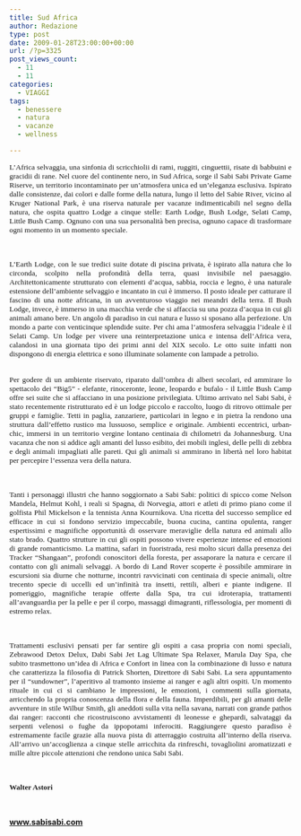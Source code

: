 ```yaml
---
title: Sud Africa
author: Redazione
type: post
date: 2009-01-28T23:00:00+00:00
url: /?p=3325
post_views_count:
  - 11
  - 11
categories:
  - VIAGGI
tags:
  - benessere
  - natura
  - vacanze
  - wellness

---
```

<p class="MsoNormal" align="justify">
  <span style="font&#45;size: 10pt; font&#45;family: Tahoma">L&rsquo;Africa selvaggia, una sinfonia di scricchiolii di rami, ruggiti, cinguettii, risate di babbuini e gracidii di rane. Nel cuore del continente nero, in Sud Africa, sorge il Sabi Sabi Private Game Riserve, un territorio incontaminato per un&rsquo;atmosfera unica ed un&rsquo;eleganza esclusiva. Ispirato dalle consistenze, dai colori e dalle forme della natura, lungo il letto del Sabie River, vicino al Kruger National Park, &egrave; una riserva naturale per vacanze indimenticabili nel segno della natura, che ospita quattro Lodge a cinque stelle: Earth Lodge, Bush Lodge, Selati Camp, Little Bush Camp. Ognuno con una sua personalit&agrave; ben precisa, ognuno capace di trasformare ogni momento in un momento speciale. </span>
</p>

<p class="MsoNormal" align="justify">
  &nbsp;
</p>

<p class="MsoNormal" align="justify">
  <span style="font&#45;size: 10pt; font&#45;family: Tahoma">L&rsquo;Earth Lodge, con le sue tredici suite dotate di piscina privata, &egrave; ispirato alla natura che lo circonda, scolpito nella profondit&agrave; della terra, quasi invisibile nel paesaggio. Architettonicamente strutturato con elementi d&rsquo;acqua, sabbia, roccia e legno, &egrave; una naturale estensione dell&rsquo;ambiente selvaggio e incantato in cui &egrave; immerso. Il posto ideale per catturare il fascino di una notte africana, in un avventuroso viaggio nei meandri della terra. Il Bush Lodge, invece, &egrave; immerso in una macchia verde che si affaccia su una pozza d&rsquo;acqua in cui gli animali amano bere. Un angolo di paradiso in cui natura e lusso si sposano alla perfezione. Un mondo a parte con venticinque splendide suite. Per chi ama l&rsquo;atmosfera selvaggia l&rsquo;ideale &egrave; il Selati Camp. Un lodge per vivere una reinterpretazione unica e intensa dell&rsquo;Africa vera, calandosi in una giornata tipo dei primi anni del XIX secolo. Le otto suite infatti non dispongono di energia elettrica e sono illuminate solamente con lampade a petrolio.</span><span style="font&#45;size: 10pt"> </span>
</p>

<p class="MsoNormal" align="justify">
  <span style="font&#45;size: 10pt"><br /> </span><span style="font&#45;size: 10pt; font&#45;family: Tahoma">Per godere di un ambiente riservato, riparato dall&rsquo;ombra di alberi secolari, ed ammirare lo spettacolo dei &ldquo;Big5&rdquo; &#45; elefante, rinoceronte, leone, leopardo e bufalo &#45; il Little Bush Camp offre sei suite che si affacciano in una posizione privilegiata. Ultimo arrivato nel Sabi Sabi, &egrave; stato recentemente ristrutturato ed &egrave; un lodge piccolo e raccolto, luogo di ritrovo ottimale per gruppi e famiglie. Tetti in paglia, zanzariere, particolari in legno e in pietra la rendono una struttura dall&rsquo;effetto rustico ma lussuoso, semplice e originale. Ambienti eccentrici, urban&#45;chic, immersi in un territorio vergine lontano centinaia di chilometri da Johannesburg. Una vacanza che non si addice agli amanti del lusso esibito, dei mobili inglesi, delle pelli di zebbra e degli animali impagliati alle pareti. Qui gli animali si ammirano in libert&agrave; nel loro habitat per percepire l&rsquo;essenza vera della natura. </span>
</p>

<p class="MsoNormal" align="justify">
  &nbsp;
</p>

<p class="MsoNormal" align="justify">
  <span style="font&#45;size: 10pt; font&#45;family: Tahoma">Tanti i personaggi illustri che hanno soggiornato a Sabi Sabi: politici di spicco come Nelson Mandela, Helmut Kohl, i reali si Spagna, di Norvegia, attori e atleti di primo piano come il golfista Phil Mickelson e la tennista Anna Kournikova. Una ricetta del successo semplice ed efficace in cui si fondono servizio impeccabile, buona cucina, cantina opulenta, ranger espertissimi e magnifiche opportunit&agrave; di osservare meraviglie della natura ed animali allo stato brado. Quattro strutture in cui gli ospiti possono vivere esperienze intense ed emozioni di grande romanticismo. La mattina, safari in fuoristrada, resi molto sicuri dalla presenza dei Tracker &ldquo;Shangaan&rdquo;, profondi conoscitori della foresta, per assaporare la natura e cercare il contatto con gli animali selvaggi. A bordo di Land Rover scoperte &egrave; possibile ammirare in escursioni sia diurne che notturne, incontri ravvicinati con centinaia di specie animali, oltre trecento specie di uccelli ed un&rsquo;infinit&agrave; tra insetti, rettili, alberi e piante indigene. Il pomeriggio, magnifiche terapie offerte dalla Spa, tra cui idroterapia, trattamenti all&rsquo;avanguardia per la pelle e per il corpo, massaggi dimagranti, riflessologia, per momenti di estremo relax. </span>
</p>

<p class="MsoNormal" align="justify">
  &nbsp;
</p>

<p class="MsoNormal" align="justify">
  <span style="font&#45;size: 10pt; font&#45;family: Tahoma">Trattamenti esclusivi pensati per far sentire gli ospiti a casa propria con nomi speciali, Zebrawood Detox Delux, Dabi Sabi Jet Lag Ultimate Spa Relaxer, Marula Day Spa, che subito trasmettono un&rsquo;idea di Africa e Confort in linea con la combinazione di lusso e natura che caratterizza la filosofia di Patrick Shorten, Direttore di Sabi Sabi. La sera appuntamento per il &ldquo;sundowner&rdquo;, l&rsquo;aperitivo al tramonto insieme ai ranger e agli altri ospiti. Un momento rituale in cui ci si cambiano le impressioni, le emozioni, i commenti sulla giornata, arricchendo la propria conoscenza della flora e della fauna. Imperdibili, per gli amanti delle avventure in stile Wilbur Smith, gli aneddoti sulla vita nella savana, narrati con grande pathos dai ranger: racconti che ricostruiscono avvistamenti di leonesse e ghepardi, salvataggi da serpenti velenosi o fughe da ippopotami inferociti. Raggiungere questo paradiso &egrave; estremamente facile grazie alla nuova pista di atterraggio costruita all&rsquo;interno della riserva. All&rsquo;arrivo un&rsquo;accoglienza a cinque stelle arricchita da rinfreschi, tovagliolini aromatizzati e mille altre piccole attenzioni che rendono unica Sabi Sabi.</span>
</p>

<p class="MsoNormal" align="justify">
  &nbsp;
</p>

<p class="MsoNormal" align="justify">
  <span style="font&#45;size: 10pt; font&#45;family: Tahoma"><strong>Walter Astori</strong></span>
</p>

<p class="MsoNormal" align="justify">
  &nbsp;
</p>

<p class="MsoNormal" align="justify">
  <strong><a href="https://www.sabisabi.com">www.sabisabi.com</a></strong>
</p>